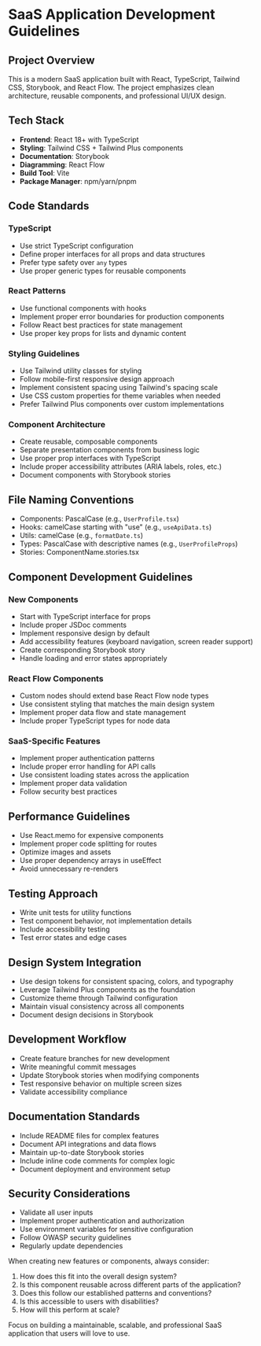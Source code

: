 # SaaS Application Development Guidelines

## Project Overview
This is a modern SaaS application built with React, TypeScript, Tailwind CSS, Storybook, and React Flow. The project emphasizes clean architecture, reusable components, and professional UI/UX design.

## Tech Stack
- **Frontend**: React 18+ with TypeScript
- **Styling**: Tailwind CSS + Tailwind Plus components
- **Documentation**: Storybook
- **Diagramming**: React Flow
- **Build Tool**: Vite
- **Package Manager**: npm/yarn/pnpm

## Code Standards

### TypeScript
- Use strict TypeScript configuration
- Define proper interfaces for all props and data structures
- Prefer type safety over `any` types
- Use proper generic types for reusable components

### React Patterns
- Use functional components with hooks
- Implement proper error boundaries for production components
- Follow React best practices for state management
- Use proper key props for lists and dynamic content

### Styling Guidelines
- Use Tailwind utility classes for styling
- Follow mobile-first responsive design approach
- Implement consistent spacing using Tailwind's spacing scale
- Use CSS custom properties for theme variables when needed
- Prefer Tailwind Plus components over custom implementations

### Component Architecture
- Create reusable, composable components
- Separate presentation components from business logic
- Use proper prop interfaces with TypeScript
- Include proper accessibility attributes (ARIA labels, roles, etc.)
- Document components with Storybook stories

## File Naming Conventions
- Components: PascalCase (e.g., `UserProfile.tsx`)
- Hooks: camelCase starting with "use" (e.g., `useApiData.ts`)
- Utils: camelCase (e.g., `formatDate.ts`)
- Types: PascalCase with descriptive names (e.g., `UserProfileProps`)
- Stories: ComponentName.stories.tsx

## Component Development Guidelines

### New Components
- Start with TypeScript interface for props
- Include proper JSDoc comments
- Implement responsive design by default
- Add accessibility features (keyboard navigation, screen reader support)
- Create corresponding Storybook story
- Handle loading and error states appropriately

### React Flow Components
- Custom nodes should extend base React Flow node types
- Use consistent styling that matches the main design system
- Implement proper data flow and state management
- Include proper TypeScript types for node data

### SaaS-Specific Features
- Implement proper authentication patterns
- Include proper error handling for API calls
- Use consistent loading states across the application
- Implement proper data validation
- Follow security best practices

## Performance Guidelines
- Use React.memo for expensive components
- Implement proper code splitting for routes
- Optimize images and assets
- Use proper dependency arrays in useEffect
- Avoid unnecessary re-renders

## Testing Approach
- Write unit tests for utility functions
- Test component behavior, not implementation details
- Include accessibility testing
- Test error states and edge cases

## Design System Integration
- Use design tokens for consistent spacing, colors, and typography
- Leverage Tailwind Plus components as the foundation
- Customize theme through Tailwind configuration
- Maintain visual consistency across all components
- Document design decisions in Storybook

## Development Workflow
- Create feature branches for new development
- Write meaningful commit messages
- Update Storybook stories when modifying components
- Test responsive behavior on multiple screen sizes
- Validate accessibility compliance

## Documentation Standards
- Include README files for complex features
- Document API integrations and data flows
- Maintain up-to-date Storybook stories
- Include inline code comments for complex logic
- Document deployment and environment setup

## Security Considerations
- Validate all user inputs
- Implement proper authentication and authorization
- Use environment variables for sensitive configuration
- Follow OWASP security guidelines
- Regularly update dependencies

When creating new features or components, always consider:
1. How does this fit into the overall design system?
2. Is this component reusable across different parts of the application?
3. Does this follow our established patterns and conventions?
4. Is this accessible to users with disabilities?
5. How will this perform at scale?

Focus on building a maintainable, scalable, and professional SaaS application that users will love to use.
